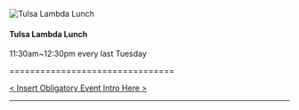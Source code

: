 ![Tulsa Lambda Lunch](https://secure.meetupstatic.com/photos/event/5/1/3/7/600_458660791.jpeg)
<!-- .element: height="400px" -->

#### Tulsa Lambda Lunch

11:30am~12:30pm every last Tuesday

================================

[< Insert Obligatory Event Intro Here >](https://github.com/techlahoma/Event-Intro)

--------------------------------
